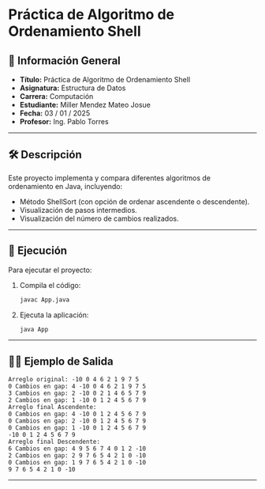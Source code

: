 
# Práctica de Algoritmo de Ordenamiento Shell

## 📌 Información General

- **Título:** Práctica de Algoritmo de Ordenamiento Shell
- **Asignatura:** Estructura de Datos
- **Carrera:** Computación
- **Estudiante:** Miller Mendez Mateo Josue
- **Fecha:** 03 / 01 / 2025
- **Profesor:** Ing. Pablo Torres

---

## 🛠️ Descripción

Este proyecto implementa y compara diferentes algoritmos de ordenamiento en Java, incluyendo:
- Método ShellSort (con opción de ordenar ascendente o descendente).
- Visualización de pasos intermedios.
- Visualización del número de cambios realizados.

---

## 🚀 Ejecución

Para ejecutar el proyecto:

1. Compila el código:
    ```bash
    javac App.java
    ```
2. Ejecuta la aplicación:
    ```bash
    java App
    ```

---

## 🧑‍💻 Ejemplo de Salida

```plaintext
Arreglo original: -10 0 4 6 2 1 9 7 5 
0 Cambios en gap: 4 -10 0 4 6 2 1 9 7 5 
3 Cambios en gap: 2 -10 0 2 1 4 6 5 7 9 
2 Cambios en gap: 1 -10 0 1 2 4 5 6 7 9 
Arreglo final Ascendente: 
0 Cambios en gap: 4 -10 0 1 2 4 5 6 7 9 
0 Cambios en gap: 2 -10 0 1 2 4 5 6 7 9 
0 Cambios en gap: 1 -10 0 1 2 4 5 6 7 9 
-10 0 1 2 4 5 6 7 9 
Arreglo final Descendente: 
6 Cambios en gap: 4 9 5 6 7 4 0 1 2 -10 
2 Cambios en gap: 2 9 7 6 5 4 2 1 0 -10
0 Cambios en gap: 1 9 7 6 5 4 2 1 0 -10
9 7 6 5 4 2 1 0 -10
```

---
